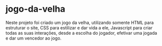 # jogo-da-velha
Neste projeto foi criado um jogo da velha, utilizando somente HTML para estruturar o site, CSS para estilizar e dar vida a ele, Javascript para criar todas as suas interações, desde a escolha do jogador, efetivar uma jogada e dar um vencedor ao jogo. 
